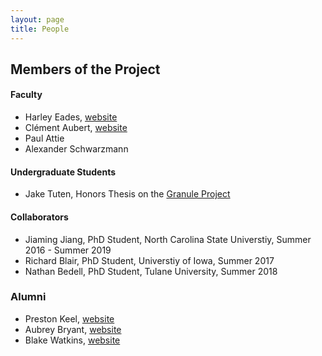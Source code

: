 ```yaml
---
layout: page
title: People
---
```


Members of the Project
----------------------

#### Faculty

- Harley Eades, [website](http://metatheorem.org/)
- Clément Aubert, [website](http://spots.augusta.edu/caubert/)
- Paul Attie
- Alexander Schwarzmann

#### Undergraduate Students

- Jake Tuten, Honors Thesis on the [Granule Project](https://granule-project.github.io/)

#### Collaborators

- Jiaming Jiang, PhD Student, North Carolina State Universtiy, Summer 2016 - Summer 2019
- Richard Blair, PhD Student, Universtiy of Iowa, Summer 2017
- Nathan Bedell, PhD Student, Tulane University, Summer 2018

### Alumni

- Preston Keel, [website](https://github.com/pkeel)
- Aubrey Bryant, [website](https://github.com/aubbryant)
- Blake Watkins, [website](https://github.com/blakewatkins)